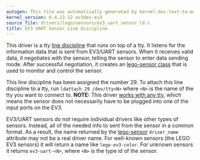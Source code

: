 ```yaml
---
autogen: This file was automatically generated by kernel-doc-text-to-markdown.py
kernel_version: 4.4.13-12-ev3dev-ev3
source_file: drivers/lego/sensors/ev3_uart_sensor_ld.c
title: EV3 UART Sensor Line Discipline
---
```


This driver is a tty [line discipline] that runs on top of a tty. It listens
for the information data that is sent from EV3/UART sensors. When it receives
valid data, it negotiates with the sensor, telling the sensor to enter data
sending mode. After successful negotiation, it creates an [lego-sensor class]
that is used to monitor and control the sensor.

This line discipline has been assigned the number 29. To attach this line
discipline to a tty, run `ldattach 29 /dev/tty<N>` where `<N>` is the name
of the tty you want to connect to.  **NOTE:** This driver [works with any
tty], which means the sensor does not necessarily have to be plugged into
one of the input ports on the EV3.

EV3/UART sensors do not require individual drivers like other types of
sensors. Instead, all of the needed info to sent from the sensor in a common
format.  As a result, the name returned by the [lego-sensor][lego-sensor
class] `driver_name` attribute may not be a real driver name. For well-known
sensors (the LEGO EV3 sensors) it will return a name like `lego-ev3-color`.
For unknown sensors it returns `ev3-uart-<N>`, where `<N>` is the type id
of the sensor.

[line discipline]: https://en.wikipedia.org/wiki/Line_discipline
[lego-sensor class]: ../lego-sensor-class
[works with any tty]: http://lechnology.com/2014/09/using-uart-sensors-on-any-linux/

